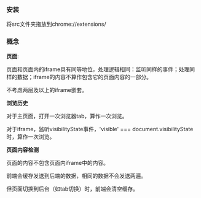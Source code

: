 ### 安装

将src文件夹拖放到chrome://extensions/

### 概念

**页面**: 

页面和页面内的iframe具有同等地位，处理逻辑相同：监听同样的事件；处理同样的数据；iframe的内容不算作包含它的页面内容的一部分。

不考虑两层及以上的iframe嵌套。

**浏览历史**

对于主页面，打开一次浏览器tab，算作一次浏览。

对于iframe，监听visibilityState事件，'visible' === document.visibilityState时，算作一次浏览。

**页面内容检测**

页面的内容不包含页面内iframe中的内容。

前端会缓存发送到后端的数据，相同的数据不会发送两遍。

但页面切换到后台（如tab切换）时，前端会清空缓存。
